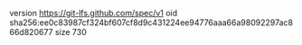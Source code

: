 version https://git-lfs.github.com/spec/v1
oid sha256:ee0c83987cf324bf607cf8d9c431224ee94776aaa66a98092297ac866d820677
size 730
